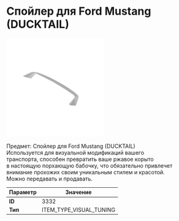 # Спойлер для Ford Mustang (DUCKTAIL)

![Item Image](../img/3332.webp?raw=true)

Предмет: Спойлер для Ford Mustang (DUCKTAIL)<br>Используется для визуальной модификаций вашего<br>транспорта, способен превратить ваше ржавое корыто<br>в настоящую порхающую бабочку, что обязательно привлечет<br>внимание прохожих своим уникальным стилем и красотой.<br>Можно передавать и продавать.


| Параметр | Значение |
|----------|----------|
| **ID** | 3332 |
| **Тип** | ITEM_TYPE_VISUAL_TUNING |


